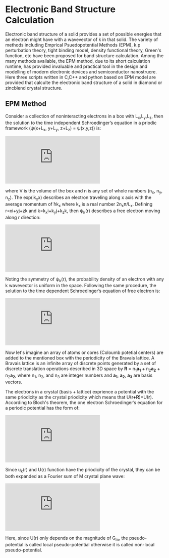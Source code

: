 # Electronic Band Structure Calculation
Electronic band structure of a solid provides a set of possible energies that an electron might have with a wavevector of k in that solid. The variety of methods including Emprical Psuedopotential Methods (EPM), k.p perturbation theory, tight binding model, density functional theory, Green's function, etc have been proposed for band structure calculation. Among the many methods available, the EPM method, due to its short calculation runtime, has provided invaluable and practical tool in the design and modelling of modern electronic devices and semiconductor nanostrucre. Here three scripts written in C,C++ and python based on EPM model are provided that calculte the electronic band structure of a solid in diamond or zincblend crystal structure. 

## EPM Method
Consider a collection of noninteracting electrons in a box with L<sub>x</sub>,L<sub>y</sub>,L<sub>z</sub>, then the solution to the time independent Schroedinger’s equation in a priodic framework (ψ(x+L<sub>x</sub>, y+L<sub>y</sub>, z+L<sub>z</sub>) = ψ(x,y,z)) is:

![](https://latex.codecogs.com/svg.latex?%5Cdpi%7B300%7D%20%5CLARGE%20-%5Cfrac%7B%5Chbar%5E2%7D%7B2m%7D%5Ctriangledown%5E2%5Cpsi%20_n%3D%20%5Cepsilon%20_n%5Cpsi%20_n%20%5C%3B%5C%3B%20%5Crightarrow%20%5C%3B%5C%3B%20%5Cpsi%20_n%20%3D%20%5Cfrac%7B1%7D%7B%5Csqrt%7BV%7D%7De%5E%7Bik_xx%7De%5E%7Bik_yy%7De%5E%7Bik_zz%7D)

where V is the volume of the box and n is any set of whole numbers (n<sub>x</sub>, n<sub>y</sub>, n<sub>z</sub>). The exp(ik<sub>x</sub>x) describes an electron traveling along x axis with the average momentum of ћk<sub>x</sub> where k<sub>x</sub> is a real number 2n<sub>x</sub>π/L<sub>x</sub>. Defining r=xi+yj+zk and k=k<sub>x</sub>i+k<sub>y</sub>j+k<sub>z</sub>k, then ψ<sub>k</sub>(r) describes a free electron moving along r direction:

![](https://latex.codecogs.com/svg.latex?%5Cdpi%7B300%7D%20%5CLARGE%20%5Cpsi%20_%7B%5Cvec%7Bk%7D%7D%28%5Cvec%7Br%7D%29%20%3D%20%5Cfrac%7B1%7D%7B%5Csqrt%7BV%7D%7De%5E%7Bi%5Cvec%7Bk%7D.%5Cvec%7Br%7D%7D%20%5C%3B%5C%3B%5Crightarrow%20%5C%3B%5C%3BE_k%3D%5Cfrac%7B%5Chbar%20%5E2k%5E2%7D%7B2m%7D)

Noting the symmetry of ψ<sub>k</sub>(r), the probability density of an electron with any k wavevector is uniform in the space. Following the same procedure, the solution to the time dependent Schroedinger’s equation of free electron is:

![](https://latex.codecogs.com/svg.latex?%5Cdpi%7B300%7D%20%5CLARGE%20-%5Cfrac%7B%5Chbar%5E2%7D%7B2m%7D%5Ctriangledown%5E2%5Cpsi%20%28%5Cvec%7Br%7D%2Ct%29%3D%20i%5Chbar%5Cfrac%7B%5Cpartial%7D%7B%5Cpartial%20t%7D%5Cpsi%20%28%5Cvec%7Br%7D%2Ct%29%20%5C%5C%20%5C%5C%20%5Cpsi%20_k%28%5Cvec%7Br%7D%2Ct%29%3DAe%5E%7Bi%28%5Cvec%7Bk%7D.%5Cvec%7Br%7D-%5Comega%20t%29%7D%20%3D%20Ae%5E%7Bi%28%5Cvec%7Bp%7D.%5Cvec%7Br%7D-E%20t%29/%5Chbar%7D%20%5C%5C%20%5C%5C%20%5Cvec%7Bp%7D%3D%5Chbar%20%5Cvec%7Bk%7D%20%5C%3B%5C%3B%5C%3B%5C%3B%20E%20%3D%20%5Chbar%20%5Comega)

Now let's imagine an array of atoms or cores (Coloumb potetial centers) are added to the mentioned box with the periodicity of the Bravais lattice. A Bravais lattice is an infinite array of discrete points generated by a set of discrete translation operations described in 3D space by **R** = n<sub>1</sub>**a<sub>1</sub>** + n<sub>2</sub>**a<sub>2</sub>** + n<sub>2</sub>**a<sub>2</sub>**, where n<sub>1</sub>, n<sub>2</sub>, and n<sub>3</sub> are integer numbers and **a<sub>1</sub>**, **a<sub>2</sub>**, **a<sub>3</sub>** are basis vectors.

The electrons in a crystal (basis + lattice) exprience a potential with the same priodicity as the crystal priodicity which means that U(**r+R**)=U(**r**). According to Bloch's theorem, the one electron Schroedinger’s equation for a periodic potential has the form of:

![](https://latex.codecogs.com/svg.latex?%5Cdpi%7B300%7D%20%5CLARGE%20%5Cpsi%20_%7B%5Cvec%7Bk%7D%7D%28%5Cvec%7Br%7D%29%3De%5E%7Bi%5Cvec%7Bk%7D.%5Cvec%7Br%7D%7Du_%7B%5Cvec%7Bk%7D%7D%28%5Cvec%7Br%7D%29%2C%20%5C%3B%5C%3B%5C%3B%5C%3B%20u_%7B%5Cvec%7Bk%7D%7D%28%5Cvec%7Br%7D&plus;%5Cvec%7BR%7D%29%3Du_%7B%5Cvec%7Bk%7D%7D%28%5Cvec%7Br%7D%29)

Since u<sub>k</sub>(r) and U(r) function have the priodicity of the crystal, they can be both expanded as a Fourier sum of M crystal plane wave: 

![](https://latex.codecogs.com/svg.latex?%5Cdpi%7B300%7D%20%5CLARGE%20u_%7B%5Cvec%7Bk%7D%7D%28%5Cvec%7Br%7D%29%3D%5Csum_%7Bm%3D0%7D%5E%7BM%7Da_m%28%5Cvec%7Bk%7D%29e%5E%7Bi%5Cvec%7BG_m%7D.%5Cvec%7Br%7D%7D%2C%20%5C%3B%5C%3B%5C%3B%5C%3B%20U%28%5Cvec%7Br%7D%29%20%3D%20%5Csum_%7Bm%3D0%7D%5E%7BM%7DU%28%7C%5Cvec%7BG_m%7D%7C%29e%5E%7Bi%5Cvec%7BG_m%7D.%5Cvec%7Br%7D%7D)

Here, since U(r) only depends on the magnitude of G<sub>m</sub>, the pseudo-potential is called local pseudo-potential otherwise it is called non-local pseudo-potential.
